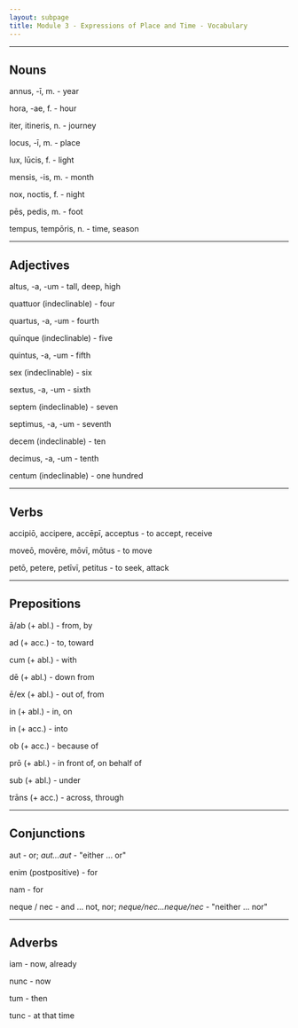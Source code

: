 ```yaml
---
layout: subpage
title: Module 3 - Expressions of Place and Time - Vocabulary
---
```


***

## Nouns

annus, -ī, m. - year

hora, -ae, f. - hour

iter, itineris, n. - journey

locus, -ī, m. - place

lux, lūcis, f. - light

mensis, -is, m. - month

nox, noctis, f. - night

pēs, pedis, m. - foot

tempus, tempōris, n. - time, season

***

## Adjectives

altus, -a, -um - tall, deep, high

quattuor (indeclinable) - four

quartus, -a, -um - fourth

quīnque (indeclinable) - five

quintus, -a, -um - fifth

sex (indeclinable) - six

sextus, -a, -um - sixth

septem (indeclinable) - seven

septimus, -a, -um - seventh

decem (indeclinable) - ten

decimus, -a, -um - tenth

centum (indeclinable) - one hundred

***

## Verbs

accipiō, accipere, accēpī, acceptus - to accept, receive

moveō, movēre, mōvī, mōtus - to move

petō, petere, petīvī, petitus - to seek, attack

***

## Prepositions

ā/ab (+ abl.) - from, by

ad (+ acc.) - to, toward

cum (+ abl.) - with

dē (+ abl.) - down from

ē/ex (+ abl.) - out of, from

in (+ abl.) - in, on

in (+ acc.) - into

ob (+ acc.) - because of

prō (+ abl.) - in front of, on behalf of

sub (+ abl.) - under

trāns (+ acc.) - across, through

***

## Conjunctions

aut - or; *aut...aut* - "either ... or"

enim (postpositive) - for

nam - for

neque / nec - and ... not, nor; *neque/nec...neque/nec* - "neither ... nor"

***

## Adverbs

iam - now, already

nunc - now

tum - then

tunc - at that time

